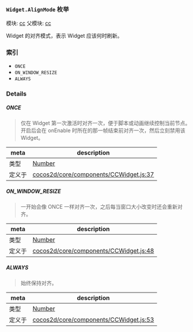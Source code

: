 ### `Widget.AlignMode` 枚举



模块: [cc](../modules/cc.md)
父模块: [cc](../modules/cc.md)


Widget 的对齐模式，表示 Widget 应该何时刷新。


### 索引
  - `ONCE`
  - `ON_WINDOW_RESIZE`
  - `ALWAYS`

### Details


##### ONCE

> 仅在 Widget 第一次激活时对齐一次，便于脚本或动画继续控制当前节点。
开启后会在 onEnable 时所在的那一帧结束前对齐一次，然后立刻禁用该 Widget。

| meta | description |
|------|-------------|
| 类型 | <a href="https://developer.mozilla.org/en/JavaScript/Reference/Global_Objects/Number" class="crosslink external" target="_blank">Number</a> |
| 定义于 | [cocos2d/core/components/CCWidget.js:37](https://github.com/cocos-creator/engine/blob/de46973d0b5edcff4f973186ce89752080cb6b7c/cocos2d/core/components/CCWidget.js#L37) |



##### ON_WINDOW_RESIZE

> 一开始会像 ONCE 一样对齐一次，之后每当窗口大小改变时还会重新对齐。

| meta | description |
|------|-------------|
| 类型 | <a href="https://developer.mozilla.org/en/JavaScript/Reference/Global_Objects/Number" class="crosslink external" target="_blank">Number</a> |
| 定义于 | [cocos2d/core/components/CCWidget.js:48](https://github.com/cocos-creator/engine/blob/de46973d0b5edcff4f973186ce89752080cb6b7c/cocos2d/core/components/CCWidget.js#L48) |



##### ALWAYS

> 始终保持对齐。

| meta | description |
|------|-------------|
| 类型 | <a href="https://developer.mozilla.org/en/JavaScript/Reference/Global_Objects/Number" class="crosslink external" target="_blank">Number</a> |
| 定义于 | [cocos2d/core/components/CCWidget.js:53](https://github.com/cocos-creator/engine/blob/de46973d0b5edcff4f973186ce89752080cb6b7c/cocos2d/core/components/CCWidget.js#L53) |


